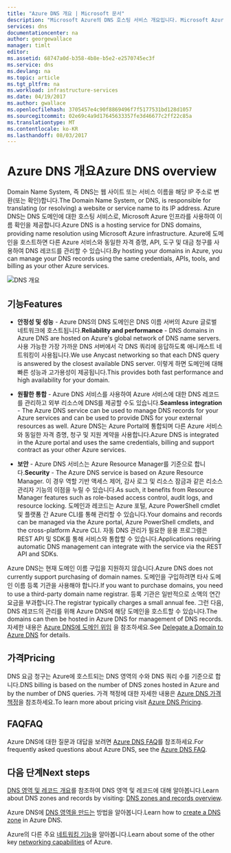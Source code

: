 ```yaml
---
title: "Azure DNS 개요 | Microsoft 문서"
description: "Microsoft Azure의 DNS 호스팅 서비스 개요입니다. Microsoft Azure에 도메인을 호스트하세요."
services: dns
documentationcenter: na
author: georgewallace
manager: timlt
editor: 
ms.assetid: 68747a0d-b358-4b8e-b5e2-e2570745ec3f
ms.service: dns
ms.devlang: na
ms.topic: article
ms.tgt_pltfrm: na
ms.workload: infrastructure-services
ms.date: 04/19/2017
ms.author: gwallace
ms.openlocfilehash: 3705457e4c90f8869496f7f5177531bd128d1057
ms.sourcegitcommit: 02e69c4a9d17645633357fe3d46677c2ff22c85a
ms.translationtype: MT
ms.contentlocale: ko-KR
ms.lasthandoff: 08/03/2017
---
```

# <a name="azure-dns-overview"></a><span data-ttu-id="45a76-104">Azure DNS 개요</span><span class="sxs-lookup"><span data-stu-id="45a76-104">Azure DNS overview</span></span>

<span data-ttu-id="45a76-105">Domain Name System, 즉 DNS는 웹 사이트 또는 서비스 이름을 해당 IP 주소로 변환(또는 확인)합니다.</span><span class="sxs-lookup"><span data-stu-id="45a76-105">The Domain Name System, or DNS, is responsible for translating (or resolving) a website or service name to its IP address.</span></span> <span data-ttu-id="45a76-106">Azure DNS는 DNS 도메인에 대한 호스팅 서비스로, Microsoft Azure 인프라를 사용하여 이름 확인을 제공합니다.</span><span class="sxs-lookup"><span data-stu-id="45a76-106">Azure DNS is a hosting service for DNS domains, providing name resolution using Microsoft Azure infrastructure.</span></span> <span data-ttu-id="45a76-107">Azure에 도메인을 호스트하면 다른 Azure 서비스와 동일한 자격 증명, API, 도구 및 대금 청구를 사용하여 DNS 레코드를 관리할 수 있습니다.</span><span class="sxs-lookup"><span data-stu-id="45a76-107">By hosting your domains in Azure, you can manage your DNS records using the same credentials, APIs, tools, and billing as your other Azure services.</span></span>

![DNS 개요](./media/dns-overview/scenario.png)

## <a name="features"></a><span data-ttu-id="45a76-109">기능</span><span class="sxs-lookup"><span data-stu-id="45a76-109">Features</span></span>

* <span data-ttu-id="45a76-110">**안정성 및 성능** - Azure DNS의 DNS 도메인은 DNS 이름 서버의 Azure 글로벌 네트워크에 호스트됩니다.</span><span class="sxs-lookup"><span data-stu-id="45a76-110">**Reliability and performance** - DNS domains in Azure DNS are hosted on Azure's global network of DNS name servers.</span></span> <span data-ttu-id="45a76-111">사용 가능한 가장 가까운 DNS 서버에서 각 DNS 쿼리에 응답하도록 애니캐스트 네트워킹이 사용됩니다.</span><span class="sxs-lookup"><span data-stu-id="45a76-111">We use Anycast networking so that each DNS query is answered by the closest available DNS server.</span></span> <span data-ttu-id="45a76-112">이렇게 하면 도메인에 대해 빠른 성능과 고가용성이 제공됩니다.</span><span class="sxs-lookup"><span data-stu-id="45a76-112">This provides both fast performance and high availability for your domain.</span></span>

* <span data-ttu-id="45a76-113">**원활한 통합** - Azure DNS 서비스를 사용하여 Azure 서비스에 대한 DNS 레코드를 관리하고 외부 리소스에 DNS를 제공할 수도 있습니다.</span><span class="sxs-lookup"><span data-stu-id="45a76-113">**Seamless integration** - The Azure DNS service can be used to manage DNS records for your Azure services and can be used to provide DNS for your external resources as well.</span></span> <span data-ttu-id="45a76-114">Azure DNS는 Azure Portal에 통합되며 다른 Azure 서비스와 동일한 자격 증명, 청구 및 지원 계약을 사용합니다.</span><span class="sxs-lookup"><span data-stu-id="45a76-114">Azure DNS is integrated in the Azure portal and uses the same credentials, billing and support contract as your other Azure services.</span></span>

* <span data-ttu-id="45a76-115">**보안** - Azure DNS 서비스는 Azure Resource Manager를 기준으로 합니다.</span><span class="sxs-lookup"><span data-stu-id="45a76-115">**Security** - The Azure DNS service is based on Azure Resource Manager.</span></span> <span data-ttu-id="45a76-116">이 경우 역할 기반 액세스 제어, 감사 로그 및 리소스 잠금과 같은 리소스 관리자 기능의 이점을 누릴 수 있습니다.</span><span class="sxs-lookup"><span data-stu-id="45a76-116">As such, it benefits from Resource Manager features such as role-based access control, audit logs, and resource locking.</span></span> <span data-ttu-id="45a76-117">도메인과 레코드는 Azure 포털, Azure PowerShell cmdlet 및 플랫폼 간 Azure CLI를 통해 관리할 수 있습니다.</span><span class="sxs-lookup"><span data-stu-id="45a76-117">Your domains and records can be managed via the Azure portal, Azure PowerShell cmdlets, and the cross-platform Azure CLI.</span></span> <span data-ttu-id="45a76-118">자동 DNS 관리가 필요한 응용 프로그램은 REST API 및 SDK를 통해 서비스와 통합할 수 있습니다.</span><span class="sxs-lookup"><span data-stu-id="45a76-118">Applications requiring automatic DNS management can integrate with the service via the REST API and SDKs.</span></span>

<span data-ttu-id="45a76-119">Azure DNS는 현재 도메인 이름 구입을 지원하지 않습니다.</span><span class="sxs-lookup"><span data-stu-id="45a76-119">Azure DNS does not currently support purchasing of domain names.</span></span> <span data-ttu-id="45a76-120">도메인을 구입하려면 타사 도메인 이름 등록 기관을 사용해야 합니다.</span><span class="sxs-lookup"><span data-stu-id="45a76-120">If you want to purchase domains, you need to use a third-party domain name registrar.</span></span> <span data-ttu-id="45a76-121">등록 기관은 일반적으로 소액의 연간 요금을 부과합니다.</span><span class="sxs-lookup"><span data-stu-id="45a76-121">The registrar typically charges a small annual fee.</span></span> <span data-ttu-id="45a76-122">그런 다음, DNS 레코드의 관리를 위해 Azure DNS에 해당 도메인을 호스트할 수 있습니다.</span><span class="sxs-lookup"><span data-stu-id="45a76-122">The domains can then be hosted in Azure DNS for management of DNS records.</span></span> <span data-ttu-id="45a76-123">자세한 내용은 [Azure DNS에 도메인 위임](dns-domain-delegation.md) 을 참조하세요.</span><span class="sxs-lookup"><span data-stu-id="45a76-123">See [Delegate a Domain to Azure DNS](dns-domain-delegation.md) for details.</span></span>

## <a name="pricing"></a><span data-ttu-id="45a76-124">가격</span><span class="sxs-lookup"><span data-stu-id="45a76-124">Pricing</span></span>

<span data-ttu-id="45a76-125">DNS 요금 청구는 Azure에 호스트되는 DNS 영역의 수와 DNS 쿼리 수를 기준으로 합니다.</span><span class="sxs-lookup"><span data-stu-id="45a76-125">DNS billing is based on the number of DNS zones hosted in Azure and by the number of DNS queries.</span></span> <span data-ttu-id="45a76-126">가격 책정에 대한 자세한 내용은 [Azure DNS 가격 책정](https://azure.microsoft.com/pricing/details/dns/)을 참조하세요.</span><span class="sxs-lookup"><span data-stu-id="45a76-126">To learn more about pricing visit [Azure DNS Pricing](https://azure.microsoft.com/pricing/details/dns/).</span></span>

## <a name="faq"></a><span data-ttu-id="45a76-127">FAQ</span><span class="sxs-lookup"><span data-stu-id="45a76-127">FAQ</span></span>

<span data-ttu-id="45a76-128">Azure DNS에 대한 질문과 대답을 보려면 [Azure DNS FAQ](dns-faq.md)를 참조하세요.</span><span class="sxs-lookup"><span data-stu-id="45a76-128">For frequently asked questions about Azure DNS, see the [Azure DNS FAQ](dns-faq.md).</span></span>

## <a name="next-steps"></a><span data-ttu-id="45a76-129">다음 단계</span><span class="sxs-lookup"><span data-stu-id="45a76-129">Next steps</span></span>

<span data-ttu-id="45a76-130">[DNS 영역 및 레코드 개요](dns-zones-records.md)를 참조하여 DNS 영역 및 레코드에 대해 알아봅니다.</span><span class="sxs-lookup"><span data-stu-id="45a76-130">Learn about DNS zones and records by visiting: [DNS zones and records overview](dns-zones-records.md).</span></span>

<span data-ttu-id="45a76-131">Azure DNS에 [DNS 영역을 만드는](./dns-getstarted-create-dnszone-portal.md) 방법을 알아봅니다.</span><span class="sxs-lookup"><span data-stu-id="45a76-131">Learn how to [create a DNS zone](./dns-getstarted-create-dnszone-portal.md) in Azure DNS.</span></span>

<span data-ttu-id="45a76-132">Azure의 다른 주요 [네트워킹 기능](../networking/networking-overview.md)을 알아봅니다.</span><span class="sxs-lookup"><span data-stu-id="45a76-132">Learn about some of the other key [networking capabilities](../networking/networking-overview.md) of Azure.</span></span>

